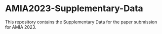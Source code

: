 # AMIA2023-Supplementary-Data
This repository contains the Supplementary Data for the paper submission for AMIA 2023.
